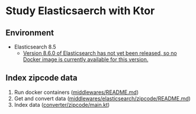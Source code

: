 # Study Elasticsaerch with Ktor
## Environment
* Elasticsearch 8.5
  * [Version 8.6.0 of Elasticsearch has not yet been released, so no Docker image is currently available for this version.](https://www.elastic.co/guide/en/elasticsearch/reference/8.6/docker.html)

## Index zipcode data
1. Run docker containers ([middlewares/README.md](middlewares/README.md))
2. Get and convert data ([middlewares/elasticsearch/zipcode/README.md](middlewares/elasticsearch/zipcode/README.md))
3. Index data ([converter/zipcode/main.kt](src/main/kotlin/page/lasta/study/elasticsearch2/converter/zipcode/main.kt))
